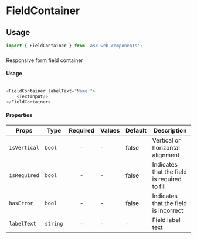 # FieldContainer

## Usage

```js
import { FieldContainer } from 'asc-web-components';
```

### <Label>

Responsive form field container 

#### Usage

```js

<FieldContainer labelText="Name:">
    <TextInput/>
</FieldContainer>

```

#### Properties

| Props       | Type     | Required | Values | Default | Description                                  |
| ------------| -------- | :------: | -------| ------- | -------------------------------------------- |
| `isVertical`| `bool`   |    -     | -      | false   | Vertical or horizontal alignment             |
| `isRequired`| `bool`   |    -     | -      | false   | Indicates that the field is required to fill |
| `hasError`  | `bool`   |    -     | -      | false   | Indicates that the field is incorrect        |
| `labelText` | `string` |    -     | -      | -       | Field label text                             |